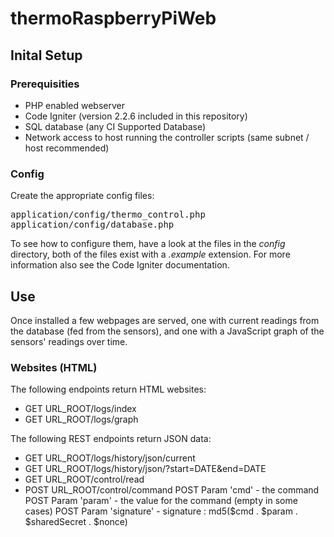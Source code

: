 # thermoRaspberryPiWeb

## Inital Setup

### Prerequisities

* PHP enabled webserver
* Code Igniter (version 2.2.6 included in this repository)
* SQL database (any CI Supported Database)
* Network access to host running the controller scripts (same subnet / host recommended)

### Config

Create the appropriate config files:

<pre>
application/config/thermo_control.php
application/config/database.php
</pre>

To see how to configure them, have a look at the files in the <em>config</em> directory, both of the files exist with a <em>.example</em> extension. For more information also see the Code Igniter documentation.

## Use

Once installed a few webpages are served, one with current readings from the database (fed from the sensors), and one with a JavaScript graph of the sensors' readings over time.

### Websites (HTML)

The following endpoints return HTML websites:

* GET URL_ROOT/logs/index
* GET URL_ROOT/logs/graph

The following REST endpoints return JSON data:

* GET URL_ROOT/logs/history/json/current
* GET URL_ROOT/logs/history/json/?start=DATE&end=DATE
* GET URL_ROOT/control/read
* POST URL_ROOT/control/command
	POST Param 'cmd' - the command
	POST Param 'param' - the value for the command (empty in some cases)
	POST Param 'signature' - signature : md5($cmd . $param . $sharedSecret . $nonce)
